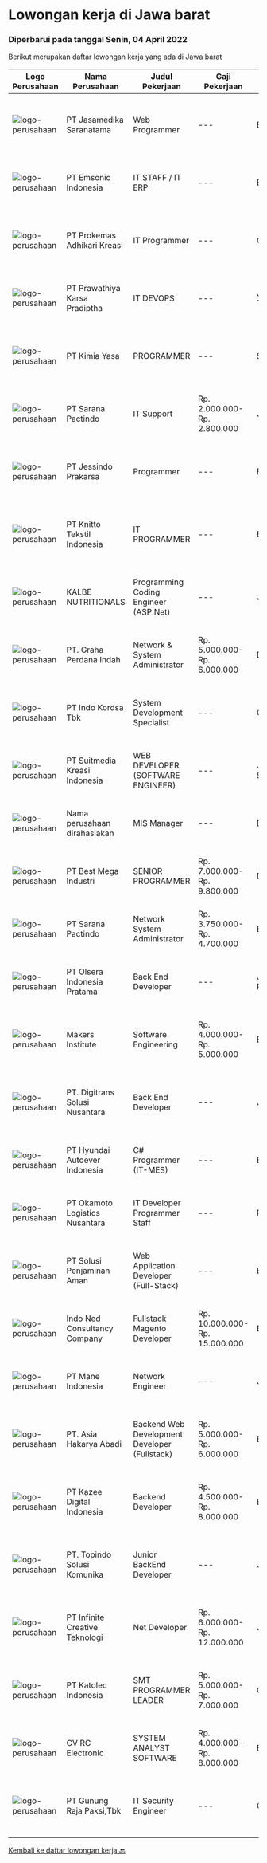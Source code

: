
  # Lowongan kerja di Jawa barat

  ### Diperbarui pada tanggal Senin, 04 April 2022

  Berikut merupakan daftar lowongan kerja yang ada di Jawa barat

  |Logo Perusahaan | Nama Perusahaan | Judul Pekerjaan | Gaji Pekerjaan | Lokasi | Deskripsi | Tanggal diunggah | Pranala |
  | -------------- | --------------- | --------------- | --------- | --------- | -------------- | ------- | ----------- |
  |![logo-perusahaan](https://image-service-cdn.seek.com.au/7cdc071d90abd96b4cf7706a1694f0662aa509a1/ee4dce1061f3f616224767ad58cb2fc751b8d2dc)|PT Jasamedika Saranatama|Web Programmer|---|Bandung|Deskripsi PekerjaanKualifikasi: Pendidikan D3 atau S1 (Teknik Informatika/Manajemen Informatika/Sistem Informatika/Teknik Komputer) Memiliki...|Sabtu, 02 April 2022|https://www.jobstreet.co.id/id/job/web-programmer-3826239?token=0~b0bae762-df7e-4d67-987e-b39a489a74c1&sectionRank=1&jobId=jobstreet-id-job-3826239|
|![logo-perusahaan](https://image-service-cdn.seek.com.au/c124ba348c8b9ee9c334c981a37cc6cdef0d3886/ee4dce1061f3f616224767ad58cb2fc751b8d2dc)|PT Emsonic Indonesia|IT STAFF / IT ERP|---|Bekasi|Responsibilities: Prepare and Purchase Order of hardware, software and other IT-related needs. Maintenance, installation, and provision of accessories...|Senin, 04 April 2022|https://www.jobstreet.co.id/id/job/it-staff-it-erp-3842039?token=0~b0bae762-df7e-4d67-987e-b39a489a74c1&sectionRank=2&jobId=jobstreet-id-job-3842039|
|![logo-perusahaan](https://image-service-cdn.seek.com.au/ba0898ce4539c7172bf405ee05ff9d5cba14c6a1/ee4dce1061f3f616224767ad58cb2fc751b8d2dc)|PT Prokemas Adhikari Kreasi|IT Programmer|---|Cikarang|Kualifikasi : Usia max 27 th Pendidikan Terakhir S1 Teknik Informatika / Sistem Informasi Menguasai bahasa pemograman Menguasai Lavarel, asp.net dam...|Senin, 04 April 2022|https://www.jobstreet.co.id/id/job/it-programmer-3842033?token=0~b0bae762-df7e-4d67-987e-b39a489a74c1&sectionRank=3&jobId=jobstreet-id-job-3842033|
|![logo-perusahaan](https://image-service-cdn.seek.com.au/25f275779d2d36a25f086ac9b1c5b5be868683f6/ee4dce1061f3f616224767ad58cb2fc751b8d2dc)|PT Prawathiya Karsa Pradiptha|IT DEVOPS|---|Jakarta Timur|Minimum 1 year experiences as devops D3 / S1 Ilmu Komputer Fundamental Linux Experience Able to Server Install and Configuration...|Minggu, 03 April 2022|https://www.jobstreet.co.id/id/job/it-devops-3833959?token=0~b0bae762-df7e-4d67-987e-b39a489a74c1&sectionRank=4&jobId=jobstreet-id-job-3833959|
|![logo-perusahaan](https://i.ibb.co/sqvTCh9/112815900-stock-vector-no-image-available-icon-flat-vector.webp)|PT Kimia Yasa|PROGRAMMER|---|Surabaya|Deskripsi Pekerjaan :Melakukan pembuatan program untuk menunjang operasional perusahaan sesuai dengan target yang sudah ditetapkan.Kualifikasi yang...|Sabtu, 02 April 2022|https://www.jobstreet.co.id/id/job/programmer-3841726?token=0~b0bae762-df7e-4d67-987e-b39a489a74c1&sectionRank=5&jobId=jobstreet-id-job-3841726|
|![logo-perusahaan](https://image-service-cdn.seek.com.au/98982338245954acade7338ecccff8adaf4bc449/ee4dce1061f3f616224767ad58cb2fc751b8d2dc)|PT Sarana Pactindo|IT Support|Rp. 2.000.000-Rp. 2.800.000|Jawa Barat|Melakukan test pada aplikasi perusahaan sebelum launching Membuat buku manual untuk aplikasi yang akan di launching agar mudah dibaca oleh user...|Jumat, 01 April 2022|https://www.jobstreet.co.id/id/job/it-support-3840741?token=0~b0bae762-df7e-4d67-987e-b39a489a74c1&sectionRank=6&jobId=jobstreet-id-job-3840741|
|![logo-perusahaan](https://image-service-cdn.seek.com.au/093c7c3493e364b605c7962dd430bc9b26c89dc9/ee4dce1061f3f616224767ad58cb2fc751b8d2dc)|PT  Jessindo Prakarsa|Programmer|---|Bogor|Kualifikasi : Minimal D3/S1 Teknik Informatika/Ilmu Komputer/Sistem Informasi Usia Maksimal 35 tahun Menguasai Bahasa Pemrograman web PHP dan Delphi...|Minggu, 03 April 2022|https://www.jobstreet.co.id/id/job/programmer-3826882?token=0~b0bae762-df7e-4d67-987e-b39a489a74c1&sectionRank=7&jobId=jobstreet-id-job-3826882|
|![logo-perusahaan](https://image-service-cdn.seek.com.au/95c392ce622d6134b6173f8d6379a0068249ee50/ee4dce1061f3f616224767ad58cb2fc751b8d2dc)|PT Knitto Tekstil Indonesia|IT PROGRAMMER|---|Bandung|Kami mencari IT Programmer: Back End Developer yang terampil dan bersemangat untuk bergabung dengan tim kamiTugas dan Tanggung Jawab: Membuat program...|Sabtu, 02 April 2022|https://www.jobstreet.co.id/id/job/it-programmer-3825350?token=0~b0bae762-df7e-4d67-987e-b39a489a74c1&sectionRank=8&jobId=jobstreet-id-job-3825350|
|![logo-perusahaan](https://image-service-cdn.seek.com.au/26b68bd4418b4b741ab2ef4226ab3f5e09f39635/ee4dce1061f3f616224767ad58cb2fc751b8d2dc)|KALBE NUTRITIONALS|Programming Coding Engineer (ASP.Net)|---|Jawa Barat|Requirements: Minimal Diploma/Bachelor Degree of Informatics Engineering, Computer Science, Information Systems or Informatics Management (Minimal GPA...|Minggu, 03 April 2022|https://www.jobstreet.co.id/id/job/programming-coding-engineer-asp.net-3833702?token=0~b0bae762-df7e-4d67-987e-b39a489a74c1&sectionRank=9&jobId=jobstreet-id-job-3833702|
|![logo-perusahaan](https://image-service-cdn.seek.com.au/9d5e82b2d847fe1b68b7674393dca8739d0d8f91/ee4dce1061f3f616224767ad58cb2fc751b8d2dc)|PT. Graha Perdana Indah|Network & System Administrator|Rp. 5.000.000-Rp. 6.000.000|Depok|Job descriptions :1. Managing all corporate network connections.2. Controling and monitoring network security.3. Implementing network security...|Sabtu, 02 April 2022|https://www.jobstreet.co.id/id/job/network-system-administrator-3831717?token=0~b0bae762-df7e-4d67-987e-b39a489a74c1&sectionRank=10&jobId=jobstreet-id-job-3831717|
|![logo-perusahaan](https://image-service-cdn.seek.com.au/2edb1a76a77d108802f818569091386caf294b49/ee4dce1061f3f616224767ad58cb2fc751b8d2dc)|PT Indo Kordsa Tbk|System Development Specialist|---|Citeureup|Job Description Implementing Day to day ERP system management incorporating configuration and monitoring of system parameters and performance, which...|Jumat, 01 April 2022|https://www.jobstreet.co.id/id/job/system-development-specialist-3841310?token=0~b0bae762-df7e-4d67-987e-b39a489a74c1&sectionRank=11&jobId=jobstreet-id-job-3841310|
|![logo-perusahaan](https://image-service-cdn.seek.com.au/a5c9031380eb08bdce605f2fa1a6e5e724a6def0/ee4dce1061f3f616224767ad58cb2fc751b8d2dc)|PT Suitmedia Kreasi Indonesia|WEB DEVELOPER (SOFTWARE ENGINEER)|---|Jakarta Selatan|Role: You will develop and deliver high-quality web and mobile apps Responsibilities: Develop backend system of web and mobile applications. Deliver...|Sabtu, 02 April 2022|https://www.jobstreet.co.id/id/job/web-developer-software-engineer-3832282?token=0~b0bae762-df7e-4d67-987e-b39a489a74c1&sectionRank=12&jobId=jobstreet-id-job-3832282|
|![logo-perusahaan](https://i.ibb.co/sqvTCh9/112815900-stock-vector-no-image-available-icon-flat-vector.webp)|Nama perusahaan dirahasiakan|MIS Manager|---|Bali|Pendidikan minimal S1 segala jurusan Minimal memiliki 1 tahun pengalaman kerja di bidang yang sama Memiliki pengetahuan mengenai PHP dan bahasa...|Sabtu, 02 April 2022|https://www.jobstreet.co.id/id/job/mis-manager-3841611?token=0~b0bae762-df7e-4d67-987e-b39a489a74c1&sectionRank=13&jobId=jobstreet-id-job-3841611|
|![logo-perusahaan](https://image-service-cdn.seek.com.au/11f25e6cbb24af5d68cfa3849f765af9f692b069/ee4dce1061f3f616224767ad58cb2fc751b8d2dc)|PT Best Mega Industri|SENIOR PROGRAMMER|Rp. 7.000.000-Rp. 9.800.000|Depok|Kualifikasi :• Usia maksimal 30 tahun• Lulusan D3/S1 Teknik Informatika atau Ilmu Komputer• Pengalaman membuat program aplikasi berbasis web lebih...|Minggu, 03 April 2022|https://www.jobstreet.co.id/id/job/senior-programmer-3833778?token=0~b0bae762-df7e-4d67-987e-b39a489a74c1&sectionRank=14&jobId=jobstreet-id-job-3833778|
|![logo-perusahaan](https://image-service-cdn.seek.com.au/98982338245954acade7338ecccff8adaf4bc449/ee4dce1061f3f616224767ad58cb2fc751b8d2dc)|PT Sarana Pactindo|Network System Administrator|Rp. 3.750.000-Rp. 4.700.000|Bandung|Qualifications : Educational Requirements: Bachelors degree in Computer Science/Information Technology or Engineering (Computer/Telecommunication)...|Sabtu, 02 April 2022|https://www.jobstreet.co.id/id/job/network-system-administrator-3832210?token=0~b0bae762-df7e-4d67-987e-b39a489a74c1&sectionRank=15&jobId=jobstreet-id-job-3832210|
|![logo-perusahaan](https://image-service-cdn.seek.com.au/90e9bb2e5bcac40b68d491aafb34203d371349a1/ee4dce1061f3f616224767ad58cb2fc751b8d2dc)|PT Olsera Indonesia Pratama|Back End Developer|---|Jakarta Raya|Responsibilities: Development in an AGILE environment Create good product with accessibility and security compliance Create good product with...|Jumat, 01 April 2022|https://www.jobstreet.co.id/id/job/back-end-developer-3840570?token=0~b0bae762-df7e-4d67-987e-b39a489a74c1&sectionRank=16&jobId=jobstreet-id-job-3840570|
|![logo-perusahaan](https://image-service-cdn.seek.com.au/7d0b873fe18c8ab47d7f2e04f7f4400e980469a5/ee4dce1061f3f616224767ad58cb2fc751b8d2dc)|Makers Institute|Software Engineering|Rp. 4.000.000-Rp. 5.000.000|Bandung|Requirements:- Usia max. 25 Tahun- Freshgraduate S1/D3- Terbuka untuk Semua Jurusan- Memiliki ketertarikan untuk berkarir di dunia pengembangan...|Sabtu, 02 April 2022|https://www.jobstreet.co.id/id/job/software-engineering-3826314?token=0~b0bae762-df7e-4d67-987e-b39a489a74c1&sectionRank=17&jobId=jobstreet-id-job-3826314|
|![logo-perusahaan](https://image-service-cdn.seek.com.au/0a86bb03873828c6a92d80fd5c9fc9caaa727d9d/ee4dce1061f3f616224767ad58cb2fc751b8d2dc)|PT. Digitrans Solusi Nusantara|Back End Developer|---|Jawa Barat|BACK END DEVELOPERSTATUS : OPENJOB DESCRIPTION Learn multiple tech stacks to use the best tools for the job. Design, develop, improve, and deploy high...|Minggu, 03 April 2022|https://www.jobstreet.co.id/id/job/back-end-developer-3833636?token=0~b0bae762-df7e-4d67-987e-b39a489a74c1&sectionRank=18&jobId=jobstreet-id-job-3833636|
|![logo-perusahaan](https://image-service-cdn.seek.com.au/6b27c1b5e1627dbb544ef316ebb60f2e612d82bc/ee4dce1061f3f616224767ad58cb2fc751b8d2dc)|PT Hyundai Autoever Indonesia|C# Programmer (IT-MES)|---|Bekasi|Purpose of PositionResponsible of MES (Manufacture Execution System), configure required changes on system derived from changes to the process,...|Jumat, 01 April 2022|https://www.jobstreet.co.id/id/job/c-programmer-it-mes-3840973?token=0~b0bae762-df7e-4d67-987e-b39a489a74c1&sectionRank=19&jobId=jobstreet-id-job-3840973|
|![logo-perusahaan](https://image-service-cdn.seek.com.au/d6e676e66e63b7f466dd70dd641bd8271d20d6a1/ee4dce1061f3f616224767ad58cb2fc751b8d2dc)|PT Okamoto Logistics Nusantara|IT Developer Programmer Staff|---|Purwakarta|Persyaratan: Usia Maksimal 33 Tahun Pendidikan minimal D3/S1 Pengalaman minimal 5 tahun di Software Developer Mahir dalam pengerjaan HTML, CSS,...|Jumat, 01 April 2022|https://www.jobstreet.co.id/id/job/it-developer-programmer-staff-3840854?token=0~b0bae762-df7e-4d67-987e-b39a489a74c1&sectionRank=20&jobId=jobstreet-id-job-3840854|
|![logo-perusahaan](https://image-service-cdn.seek.com.au/d1c2188be3ea2af51b289db92f21c443857f71e4/ee4dce1061f3f616224767ad58cb2fc751b8d2dc)|PT Solusi Penjaminan Aman|Web Application Developer (Full-Stack)|---|Bandung|Anda akan berperan untuk bekerja sama dengan tim pengembangan, untuk merancang, membimbing, membantu, dan mencari solusi dalam proses pengembangan...|Jumat, 01 April 2022|https://www.jobstreet.co.id/id/job/web-application-developer-full-stack-3830513?token=0~b0bae762-df7e-4d67-987e-b39a489a74c1&sectionRank=21&jobId=jobstreet-id-job-3830513|
|![logo-perusahaan](https://image-service-cdn.seek.com.au/0a642188b6f444564b4e7d0e61cdd79a37cdf0fa/ee4dce1061f3f616224767ad58cb2fc751b8d2dc)|Indo Ned Consultancy Company|Fullstack Magento Developer|Rp. 10.000.000-Rp. 15.000.000|Bali|Note: This job is not at IndoNed. You will be working for a Dutch company called U Digital (U B.V.) in Indonesia. U Digital is responsible for the...|Minggu, 03 April 2022|https://www.jobstreet.co.id/id/job/fullstack-magento-developer-3834084?token=0~b0bae762-df7e-4d67-987e-b39a489a74c1&sectionRank=22&jobId=jobstreet-id-job-3834084|
|![logo-perusahaan](https://image-service-cdn.seek.com.au/a9dbc5ea3e07928ac28a0d49d80d55f4c025f339/ee4dce1061f3f616224767ad58cb2fc751b8d2dc)|PT Mane Indonesia|Network Engineer|---|Jawa Barat|Requirements : Good experience in server management (Microsoft 2008 &amp; 2012, Linux and cisco) Good experience in security (including Firewall and...|Jumat, 01 April 2022|https://www.jobstreet.co.id/id/job/network-engineer-3841092?token=0~b0bae762-df7e-4d67-987e-b39a489a74c1&sectionRank=23&jobId=jobstreet-id-job-3841092|
|![logo-perusahaan](https://image-service-cdn.seek.com.au/7381bc71b69d453c25c85bfc7ae65d681f88a80b/ee4dce1061f3f616224767ad58cb2fc751b8d2dc)|PT. Asia Hakarya Abadi|Backend Web Development Developer (Fullstack)|Rp. 5.000.000-Rp. 6.000.000|Bandung|Kualifikasi : Umur maksimal 30 tahun Memiliki pengalaman minimal 1 tahun pada posisi Backend web development Pendidikan Minimal S1 Proficient with...|Sabtu, 02 April 2022|https://www.jobstreet.co.id/id/job/backend-web-development-developer-fullstack-3841758?token=0~b0bae762-df7e-4d67-987e-b39a489a74c1&sectionRank=24&jobId=jobstreet-id-job-3841758|
|![logo-perusahaan](https://image-service-cdn.seek.com.au/2f73f015009719a2a165513ea13522700ae23008/ee4dce1061f3f616224767ad58cb2fc751b8d2dc)|PT Kazee Digital Indonesia|Backend Developer|Rp. 4.500.000-Rp. 8.000.000|Bandung|Deskripsi Pekerjaan: Mengintegrasikan, mengelola, dan optimasi database Bekerja dengan framework back end (Laravel, Nodejs, Flask dll) Menggunakan...|Sabtu, 02 April 2022|https://www.jobstreet.co.id/id/job/backend-developer-3832171?token=0~b0bae762-df7e-4d67-987e-b39a489a74c1&sectionRank=25&jobId=jobstreet-id-job-3832171|
|![logo-perusahaan](https://i.ibb.co/sqvTCh9/112815900-stock-vector-no-image-available-icon-flat-vector.webp)|PT. Topindo Solusi Komunika|Junior BackEnd Developer|---|Jawa Barat|JUNIOR BACK-END DEVELOPERStatus: OPENJOB DESCRIPTIONYou will be participate and responsible in the entire application lifecycle, focusing on coding,...|Minggu, 03 April 2022|https://www.jobstreet.co.id/id/job/junior-backend-developer-3833612?token=0~b0bae762-df7e-4d67-987e-b39a489a74c1&sectionRank=26&jobId=jobstreet-id-job-3833612|
|![logo-perusahaan](https://image-service-cdn.seek.com.au/d20d125d8ca5bdece0de8fb044ce325cfd203833/ee4dce1061f3f616224767ad58cb2fc751b8d2dc)|PT Infinite Creative Teknologi|Net Developer|Rp. 6.000.000-Rp. 12.000.000|Jawa Barat|Keuntungan BPJS Kesehatan BPJS Ketenagakerjaan THR Deskripsi PekerjaanWorks from home is our advantage, there's never been a better time to work from...|Minggu, 03 April 2022|https://www.jobstreet.co.id/id/job/net-developer-3832974?token=0~b0bae762-df7e-4d67-987e-b39a489a74c1&sectionRank=27&jobId=jobstreet-id-job-3832974|
|![logo-perusahaan](https://image-service-cdn.seek.com.au/cfe37d8ea4c9bae128048e33c2747a618ea1da7d/ee4dce1061f3f616224767ad58cb2fc751b8d2dc)|PT Katolec Indonesia|SMT PROGRAMMER LEADER|Rp. 5.000.000-Rp. 7.000.000|Cikarang|Memiliki Pemahaman atau pengalaman di manufactur khususnya elektronik PCB. Mengerti mesin : Printing machine : SPPD, SPP-G1, SPP-V. SP-60, SP-80...|Jumat, 01 April 2022|https://www.jobstreet.co.id/id/job/smt-programmer-leader-3841134?token=0~b0bae762-df7e-4d67-987e-b39a489a74c1&sectionRank=28&jobId=jobstreet-id-job-3841134|
|![logo-perusahaan](https://image-service-cdn.seek.com.au/2191ea22f0660eedff6d961e4cc81d4f8281a3f9/ee4dce1061f3f616224767ad58cb2fc751b8d2dc)|CV RC Electronic|SYSTEM ANALYST SOFTWARE|Rp. 4.000.000-Rp. 8.000.000|Bandung|KUALIFIKASI Domisili area kota Bandung, Jawa Barat  Pendidikan S1 Informatika Pengalaman Min 2 (dua) tahun di bidangnya Menguasai alur SAP Business...|Jumat, 01 April 2022|https://www.jobstreet.co.id/id/job/system-analyst-software-3841302?token=0~b0bae762-df7e-4d67-987e-b39a489a74c1&sectionRank=29&jobId=jobstreet-id-job-3841302|
|![logo-perusahaan](https://image-service-cdn.seek.com.au/6456a25d9e49dd8c564d10154132cd76b3e9c490/ee4dce1061f3f616224767ad58cb2fc751b8d2dc)|PT Gunung Raja Paksi,Tbk|IT Security Engineer|---|Cikarang|Main Responsibilities : Partake in technical design reviews, integration, testing, and documentation work. Responsible for technical security advisory...|Jumat, 01 April 2022|https://www.jobstreet.co.id/id/job/it-security-engineer-3831144?token=0~b0bae762-df7e-4d67-987e-b39a489a74c1&sectionRank=30&jobId=jobstreet-id-job-3831144|


  [Kembali ke daftar lowongan kerja 🔙](../README.md#daftar-lowongan-kerja)
  